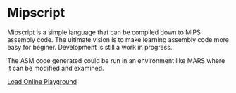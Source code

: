 # Mipscript

Mipscript is a simple language that can be compiled down to MIPS assembly code. The ultimate vision is to make learning assembly code more easy for beginer. Development is still a work in progress.

The ASM code generated could be run in an environment like MARS where it can be modified and examined.

[Load Online Playground](https://ghulvey.github.io/mipscript/app/)